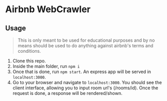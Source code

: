 # Airbnb WebCrawler

## Usage

> This is only meant to be used for educational purposes and by no means should be used to do anything against airbnb's terms and conditions.

1. Clone this repo.
2. Inside the main folder, run `npm i`
3. Once that is done, run `npm start`. An express app will be served in `localhost:3000`.
4. Go to your browser and navigate to `localhost:3000`. You should see the client interface, allowing you to input room url's (/rooms/id). Once the request is done, a response will be rendered/shown.
